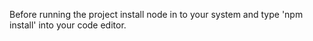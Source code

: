 Before running the project install node in to your system and type 'npm install' into your code editor.
